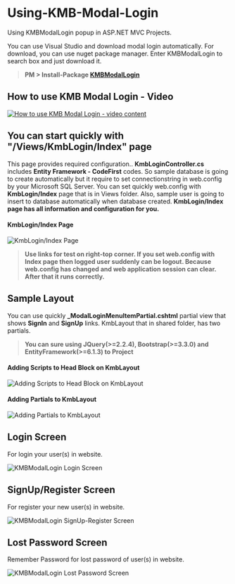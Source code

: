 # Using-KMB-Modal-Login
Using KMBModalLogin popup in ASP.NET MVC Projects. 

You can use Visual Studio and download modal login automatically. For download, you can use nuget package manager. Enter KMBModalLogin to search box and just download it. 

> **PM > Install-Package [KMBModalLogin](https://www.nuget.org/packages/KMBModalLogin/)**


## How to use KMB Modal Login - Video

[![How to use KMB Modal Login - video content](https://lh3.googleusercontent.com/S61vc8rqxGIKc_bODVXMDhrlxScCq2gXmMWZ2P43kZxh-pQ76D1DR5OOv6IkGW7rkf0X6jHqunKgcWgbJOmt3975E1vQICd7JPEn9vzIpmNw_T6sAPVUjhL9FE2H-HM_bv4l6G6APgqaYfA-pNX5gIi2PoACw8sBr1vm8CPi9sLfOTl9XU2O9z77L-9CiKphKbFwRPBMVKyGYbXdXVqq0d9su39Nx-tBNx8UtRcSr3PxituqGL26yWYIj39GF-hkTanrvMliKfLcWRUEGVt3ZdOKSua_fuLy8MQvaI6mBPGNlzUiAJQfH679nvsRcNk5M8jZ3BcP_x3bcZ6C7KzrP6XfhL8SLCns1m8otmp7T4S87Np6izkzEX55azzsSzKCUY3lMILIKryWs0DG7wkpq6ji8dmLulYNtY1dxYUqSpoWkcqC22Fb39tGoUGEyKmY6K9GiOvFRm2hJUqccsPPzcs3WpaGZ1QSQWkyhWT7-Vx1Di762d7aMMwsLyrANqFSMvOgQOD5N1IitURG7jkPYGOGkoi7MgMIJ7L1n4AkyqLVNG3lnKDWjpLvCwmjKZTrtjwAdavYGv67lsUP666DIfRkWQ9841ab335ggrVCBer_StWf=w454-h340-no)](https://youtu.be/Xc5QrWEdxnM "Using KMB Modal Login")

## **You can start quickly with "/Views/KmbLogin/Index" page**

This page provides required configuration.. **KmbLoginController.cs** includes **Entity Framework - CodeFirst** codes. So sample database is going to create automatically but it require to set connectionstring in web.config by your Microsoft SQL Server. You can set quickly web.config with **KmbLogin/Index** page that is in Views folder. Also, sample user is going to insert to database automatically when database created. **KmbLogin/Index page has all information and configuration for you.**


#### KmbLogin/Index Page

![KmbLogin/Index Page](http://goo.gl/d9RNxz)

> **Use links for test on right-top corner. If you set web.config with Index page then logged user suddenly can be logout. Because web.config has changed and web application session can clear. After that it runs correctly.**

## Sample Layout

You can use quickly **_ModalLoginMenuItemPartial.cshtml** partial view that shows **SignIn** and **SignUp** links.
KmbLayout that in shared folder, has two partials.

> **You can sure using JQuery(>=2.2.4), Bootstrap(>=3.3.0) and EntityFramework(>=6.1.3) to Project**  


#### Adding Scripts to Head Block on KmbLayout

![Adding Scripts to Head Block on KmbLayout](http://goo.gl/a32GQl)


#### Adding Partials to KmbLayout

![Adding Partials to KmbLayout](http://goo.gl/gqE597)


## Login Screen

For login your user(s) in website.

![KMBModalLogin Login Screen](https://goo.gl/rre4Px)


## SignUp/Register Screen

For register your new user(s) in website.

![KMBModalLogin SignUp-Register Screen](https://goo.gl/bEyp7O)


## Lost Password Screen

Remember Password for lost password of user(s) in website.

![KMBModalLogin Lost Password Screen](https://goo.gl/xaA5iN)
